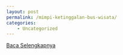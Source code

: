 ```yaml
---
layout: post
permalink: /mimpi-ketinggalan-bus-wisata/
categories:
    - Uncategorized
---
```


[Baca Selengkapnya](/09)